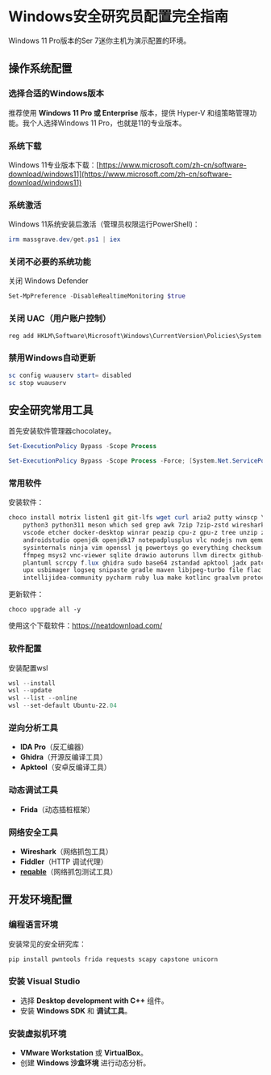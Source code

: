 # Windows安全研究员配置完全指南

Windows 11 Pro版本的Ser 7迷你主机为演示配置的环境。

## 操作系统配置

### 选择合适的Windows版本

推荐使用 **Windows 11 Pro 或 Enterprise** 版本，提供 Hyper-V 和组策略管理功能。我个人选择Windows 11 Pro，也就是11的专业版本。

### 系统下载

Windows 11专业版本下载：[https://www.microsoft.com/zh-cn/software-download/windows11](https://www.microsoft.com/zh-cn/software-download/windows11)

### 系统激活

Windows 11系统安装后激活（管理员权限运行PowerShell)：

```powershell
irm massgrave.dev/get.ps1 | iex
```

### 关闭不必要的系统功能

关闭 Windows Defender

```powershell
Set-MpPreference -DisableRealtimeMonitoring $true
```

### 关闭 UAC（用户账户控制）

```powershell
reg add HKLM\Software\Microsoft\Windows\CurrentVersion\Policies\System /v EnableLUA /t REG_DWORD /d 0 /f
```

### 禁用Windows自动更新

```powershell
sc config wuauserv start= disabled
sc stop wuauserv
```

## 安全研究常用工具

首先安装软件管理器chocolatey。

```powershell
Set-ExecutionPolicy Bypass -Scope Process

Set-ExecutionPolicy Bypass -Scope Process -Force; [System.Net.ServicePointManager]::SecurityProtocol = [System.Net.ServicePointManager]::SecurityProtocol -bor 3072; iex ((New-Object System.Net.WebClient).DownloadString('https://community.chocolatey.org/install.ps1'))
```

### 常用软件

安装软件：

```powershell
choco install motrix listen1 git git-lfs wget curl aria2 putty winscp \
    python3 python311 meson which sed grep awk 7zip 7zip-zstd wireshark fastcopy googlechrome \
    vscode etcher docker-desktop winrar peazip cpu-z gpu-z tree unzip zip diskgenius adobereader \
    androidstudio openjdk openjdk17 notepadplusplus vlc nodejs nvm qemu angryip cmake dd fd xxd \
    sysinternals ninja vim openssl jq powertoys go everything checksum typescript tesseract \
    ffmpeg msys2 vnc-viewer sqlite drawio autoruns llvm directx github-desktop gnupg z3 \
    plantuml scrcpy f.lux ghidra sudo base64 zstandad apktool jadx patch gzip dos2unix \
    upx usbimager logseq snipaste gradle maven libjpeg-turbo file flac gh webp httpie \
    intellijidea-community pycharm ruby lua make kotlinc graalvm protoc pup imagemagick -y
```

更新软件：

```
choco upgrade all -y 
```

使用这个下载软件：https://neatdownload.com/

### 软件配置

安装配置wsl

```powershell
wsl --install
wsl --update
wsl --list --online
wsl --set-default Ubuntu-22.04
```

### 逆向分析工具

- **IDA Pro**（反汇编器）
- **Ghidra**（开源反编译工具）
- **Apktool**（安卓反编译工具）

### 动态调试工具

- **Frida**（动态插桩框架）

### 网络安全工具

- **Wireshark**（网络抓包工具）
- **Fiddler**（HTTP 调试代理）
- **[reqable](https://github.com/reqable/reqable-app/releases/download/2.33.8/reqable-app-windows-x86_64.zip)**（网络抓包测试工具）

## 开发环境配置

### 编程语言环境

安装常见的安全研究库：

```powershell
pip install pwntools frida requests scapy capstone unicorn
```

### 安装 Visual Studio

- 选择 **Desktop development with C++** 组件。
- 安装 **Windows SDK** 和 **调试工具**。

### 安装虚拟机环境

- **VMware Workstation** 或 **VirtualBox**。
- 创建 **Windows 沙盒环境** 进行动态分析。
